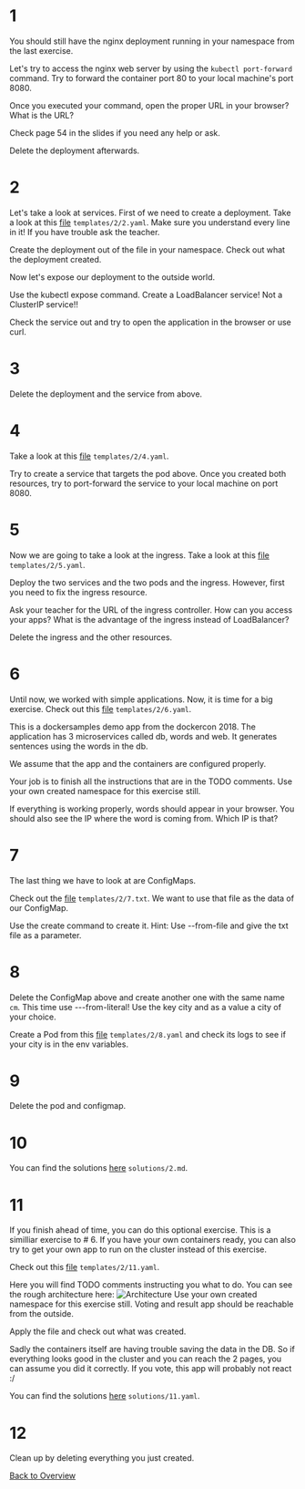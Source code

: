 # 1

You should still have the nginx deployment running in your namespace from the
last exercise.

Let's try to access the nginx web server by using the `kubectl port-forward`
command. Try to forward the container port 80 to your local machine's port 8080.

Once you executed your command, open the proper URL in your browser? What is the URL?

Check page 54 in the slides if you need any help or ask.

Delete the deployment afterwards.

# 2

Let's take a look at services. First of we need to create a deployment. Take a look at this [file](templates/2/2.yaml) `templates/2/2.yaml`.
Make sure you understand every line in it! If you have trouble ask the teacher.

Create the deployment out of the file in your namespace.
Check out what the deployment created.

Now let's expose our deployment to the outside world.

Use the kubectl expose command. Create a LoadBalancer service! Not a ClusterIP service!!

Check the service out and try to open the application in the browser or use curl.

# 3

Delete the deployment and the service from above.

# 4

Take a look at this [file](templates/2/4.yaml) `templates/2/4.yaml`.

Try to create a service that targets the pod above.
Once you created both resources, try to port-forward the service to your local
machine on port 8080.


# 5

Now we are going to take a look at the ingress.
Take a look at this [file](templates/2/5.yaml) `templates/2/5.yaml`.

Deploy the two services and the two pods and the ingress.
However, first you need to fix the ingress resource.

Ask your teacher for the URL of the ingress controller.
How can you access your apps? What is the advantage of the ingress instead of
LoadBalancer?

Delete the ingress and the other resources.

# 6

Until now, we worked with simple applications. Now, it is time for a big exercise.
Check out this [file](templates/2/6.yaml) `templates/2/6.yaml`.

This is a dockersamples demo app from the dockercon 2018.
The application has 3 microservices called db, words and web.
It generates sentences using the words in the db.

We assume that the app and the containers are configured properly.

Your job is to finish all the instructions that are in the TODO comments.
Use your own created namespace for this exercise still.

If everything is working properly, words should appear in your browser.
You should also see the IP where the word is coming from.
Which IP is that?

# 7

The last thing we have to look at are ConfigMaps.

Check out the [file](templates/2/7.txt) `templates/2/7.txt`.
We want to use that file as the data of our ConfigMap.

Use the create command to create it. Hint: Use --from-file and give the txt file as a parameter.

# 8

Delete the ConfigMap above and create another one with the same name `cm`. This time use ---from-literal!
Use the key city and as a value a city of your choice.

Create a Pod from this [file](templates/2/8.yaml) `templates/2/8.yaml` and check its logs to see if your city is in the env variables.

# 9

Delete the pod and configmap.

# 10

You can find the solutions [here](solutions/2.md) `solutions/2.md`.


# 11

If you finish ahead of time, you can do this optional exercise.
This is a similliar exercise to # 6.
If you have your own containers ready, you can also try to get your own app to run on the cluster instead of this exercise.

Check out this [file](templates/2/11.yaml) `templates/2/11.yaml`.

Here you will find TODO comments instructing you what to do.
You can see the rough architecture here:
![Architecture](https://raw.githubusercontent.com/dockersamples/example-voting-app/master/architecture.png)
Use your own created namespace for this exercise still.
Voting and result app should be reachable from the outside.

Apply the file and check out what was created.

Sadly the containers itself are having trouble saving the data in the DB. So if everything looks good in the cluster and you can reach the 2 pages, you can assume you did it correctly. If you vote, this app will probably not react :/

You can find the solutions [here](solutions/11.yaml) `solutions/11.yaml`.

# 12

Clean up by deleting everything you just created.


[Back to Overview](https://github.com/ninech/academy)

